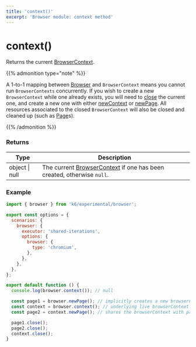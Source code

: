 ```yaml
---
title: 'context()'
excerpt: 'Browser module: context method'
---
```


# context()

Returns the current [BrowserContext](/javascript-api/k6-experimental/browser/browsercontext/).

{{% admonition type="note" %}}

A 1-to-1 mapping between [Browser](/javascript-api/k6-experimental/browser) and `BrowserContext` means you cannot run `BrowserContexts` concurrently. If you wish to create a new `BrowserContext` while one already exists, you will need to [close](/javascript-api/k6-experimental/browser/browsercontext/close) the current one, and create a new one with either [newContext](/javascript-api/k6-experimental/browser/newcontext/) or [newPage](/javascript-api/k6-experimental/browser/newpage). All resources associated to the closed `BrowserContext` will also be closed and cleaned up (such as [Page](/javascript-api/k6-experimental/browser/page/)s).

 {{% /admonition %}}

### Returns

| Type           | Description                                                                                                                      |
| -------------- | -------------------------------------------------------------------------------------------------------------------------------- |
| object \| null | The current [BrowserContext](/javascript-api/k6-experimental/browser/browsercontext/) if one has been created, otherwise `null`. |

### Example

```javascript
import { browser } from 'k6/experimental/browser';

export const options = {
  scenarios: {
    browser: {
      executor: 'shared-iterations',
      options: {
        browser: {
          type: 'chromium',
        },
      },
    },
  },
};

export default function () {
  console.log(browser.context()); // null

  const page1 = browser.newPage(); // implicitly creates a new browserContext
  const context = browser.context(); // underlying live browserContext associated with browser
  const page2 = context.newPage(); // shares the browserContext with page1

  page1.close();
  page2.close();
  context.close();
}
```
